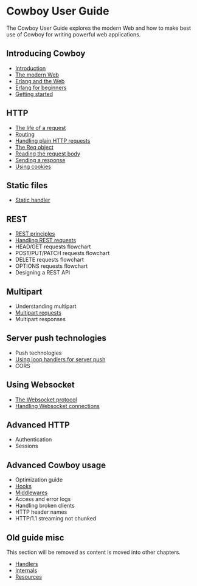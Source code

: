 Cowboy User Guide
=================

The Cowboy User Guide explores the modern Web and how to make
best use of Cowboy for writing powerful web applications.

Introducing Cowboy
------------------

 *  [Introduction](introduction.md)
 *  [The modern Web](modern_web.md)
 *  [Erlang and the Web](erlang_web.md)
 *  [Erlang for beginners](erlang_beginners.md)
 *  [Getting started](getting_started.md)

HTTP
----

 *  [The life of a request](http_req_life.md)
 *  [Routing](routing.md)
 *  [Handling plain HTTP requests](http_handlers.md)
 *  [The Req object](req.md)
 *  [Reading the request body](req_body.md)
 *  [Sending a response](resp.md)
 *  [Using cookies](cookies.md)

Static files
------------

 *  [Static handler](static_handlers.md)

REST
----

 *  [REST principles](rest_principles.md)
 *  [Handling REST requests](rest_handlers.md)
 *  HEAD/GET requests flowchart
 *  POST/PUT/PATCH requests flowchart
 *  DELETE requests flowchart
 *  OPTIONS requests flowchart
 *  Designing a REST API

Multipart
---------

 *  Understanding multipart
 *  [Multipart requests](multipart_req.md)
 *  Multipart responses

Server push technologies
------------------------

 *  Push technologies
 *  [Using loop handlers for server push](loop_handlers.md)
 *  CORS

Using Websocket
---------------

 *  [The Websocket protocol](ws_protocol.md)
 *  [Handling Websocket connections](ws_handlers.md)

Advanced HTTP
-------------

 *  Authentication
 *  Sessions

Advanced Cowboy usage
---------------------

 *  Optimization guide
 *  [Hooks](hooks.md)
 *  [Middlewares](middlewares.md)
 *  Access and error logs
 *  Handling broken clients
   *  HTTP header names
   *  HTTP/1.1 streaming not chunked

Old guide misc
--------------

This section will be removed as content is moved into other chapters.

 *  [Handlers](handlers.md)
 *  [Internals](internals.md)
 *  [Resources](resources.md)
